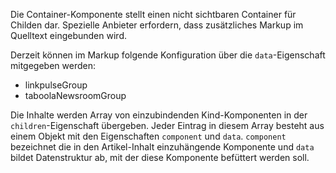 Die Container-Komponente stellt einen nicht sichtbaren Container für Childen dar. Spezielle Anbieter erfordern, dass zusätzliches Markup im Quelltext eingebunden wird. 

Derzeit können im Markup folgende Konfiguration über die `data`-Eigenschaft mitgegeben werden:
- linkpulseGroup 
- taboolaNewsroomGroup

Die Inhalte werden Array von einzubindenden Kind-Komponenten in der `children`-Eigenschaft übergeben. Jeder Eintrag in diesem Array besteht aus einem Objekt mit den Eigenschaften `component` und `data`. `component` bezeichnet die in den Artikel-Inhalt einzuhängende Komponente und `data` bildet Datenstruktur ab, mit der diese Komponente befüttert werden soll.